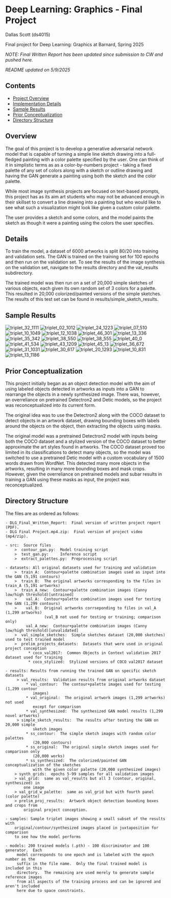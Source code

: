 # Deep Learning: Graphics - Final Project

Dallas Scott (ds4015)

Final project for Deep Learning: Graphics at Barnard, Spring 2025

<em>NOTE:  Final Written Report has been updated since submission to CW and pushed here.</em>

*README updated on 5/9/2025*

## Contents

- [Project Overview](#overview)
- [Implementation Details](#details)
- [Sample Results](#sample-results)
- [Prior Conceptualization](#prior-conceptualization)
- [Directory Structure](#directory-structure)

## Overview

The goal of this project is to develop a generative adversarial network model that is capable
of turning a simple line sketch drawing into a full-fledged painting with a color palette
specified by the user.  One can think of it in simplistic terms as as a color-by-numbers 
project - taking a fixed palette of any set of colors along with a sketch or outline drawing
and having the GAN generate a painting using both the sketch and the color palette.

While most image synthesis projects are focused on text-based prompts, this project has as its
aim art students who may not be advanced enough in their skillset to convert a line drawing
into a painting but who would like to see what such a visualization might look like given a
custom color palette.  

The user provides a sketch and some colors, and the model paints the sketch as though it were
a painting using the colors the user specifies.

## Details

To train the model, a dataset of 6000 artworks is split 80/20 into training and validation
sets.  The GAN is trained on the training set for 100 epochs and then run on the validation
set.  To see the results of the image synthesis on the validation set, navigate to the
results directory and the val_results subdirectory.

The trained model was then run on a set of 20,000 simple sketches of various objects, each
given its own random set of 3 colors for a palette.  This resulted in 20,000 colorized/painted
versions of the simple sketches.  The results of this test set can be found in results/simple_sketch_results.

## Sample Results

![triplet_32_1111](https://github.com/user-attachments/assets/71bbaa34-7c38-43ed-a340-10fb1c297c94)
![triplet_02_1012](https://github.com/user-attachments/assets/2088d70a-86ed-4c0a-b63e-08af82768a7b)
![triplet_24_1223](https://github.com/user-attachments/assets/27d31068-9f49-4053-9e35-75fa4f455848)
![triplet_07_510](https://github.com/user-attachments/assets/87c8904d-5e78-4915-bc13-260978cd396e)
![triplet_10_1049](https://github.com/user-attachments/assets/40cf9cc5-d543-41ee-ad60-f9bcd33536f1)
![triplet_12_1038](https://github.com/user-attachments/assets/12110eb1-8a28-4811-8a82-d407ce6a5d4a)
![triplet_46_301](https://github.com/user-attachments/assets/bf1c2a89-691e-4da9-8c0b-6e6f8f0315d9)
![triplet_13_336](https://github.com/user-attachments/assets/b2b18d02-7317-46dc-bc73-80a85338cf78)
![triplet_35_342](https://github.com/user-attachments/assets/2f70ee1e-be3c-4881-9ecd-3ef45f6532e3)
![triplet_38_550](https://github.com/user-attachments/assets/842b8265-9106-454b-a1f5-27bf3a3d5035)
![triplet_38_555](https://github.com/user-attachments/assets/71461450-2d10-4747-8c01-bc5748776a67)
![triplet_40_0](https://github.com/user-attachments/assets/12f1e7e5-947e-40bc-aab0-3c0a326ad20e)
![triplet_41_534](https://github.com/user-attachments/assets/b46b5adf-c0d0-4544-bc1c-6b03d90a57a7)
![triplet_43_1209](https://github.com/user-attachments/assets/89dc5716-e5a4-46d0-b254-5071568e947b)
![triplet_45_13](https://github.com/user-attachments/assets/bc0c0bd9-41b3-4396-a981-4f0f1e01a8d0)
![triplet_36_672](https://github.com/user-attachments/assets/0a6bfd7b-9655-4773-9571-f58ddff81548)
![triplet_31_1031](https://github.com/user-attachments/assets/b4dfc6e0-0134-456e-a8c3-c63514bd3584)
![triplet_30_617](https://github.com/user-attachments/assets/d0dad967-3d85-45b5-8b3a-d4e26e150ec7)
![triplet_20_1293](https://github.com/user-attachments/assets/1eb4936c-810b-4a44-bde1-4c94daeb218e)
![triplet_10_831](https://github.com/user-attachments/assets/566cc046-0c17-4c33-8f49-6bef5ccc7336)
![triplet_13_1186](https://github.com/user-attachments/assets/ea5c7c42-4d54-4ee7-aa67-248c0c3b8ca5)



## Prior Conceptualization

This project initially began as an object detection model with the aim of using labeled objects
detected in artworks as inputs into a GAN to rearrange the objects in a newly synthesized image.
There was, however, an overreliance on pretrained Detectron2 and Detic models, so the project was
reconceptualized into its current form.

The original idea was to use the Detectron2 along with the COCO dataset to detect objects in an 
artwork dataset, drawing bounding boxes with labels around the objects on the object, then
extracting the objects using masks.  

The original model was a pretrained Detectron2 model with inputs being both the COCO dataset
and a stylized version of the COCO dataset to better approximate the art styles found in artworks.
The COCO dataset proved too limited in its classifications to detect many objects, so the model
was switched to use a pretrained Detic model with a custom vocabulary of 1500 words drawn from
WordNet.  This detected many more objects in the artworks, resulting in many more bounding
boxes and mask crops.  However, given the overreliance on pretrained models and subar results in
training a GAN using these masks as input, the project was reconceptualized.

## Directory Structure

The files are as ordered as follows:

```
- DLG_Final_Written_Report:  Final version of written project report (PDF).
- DLG Final Project.mp4.zip:  Final version of project video (mp4/zip).
```

```
- src:  Source files
    >  contour_gan.py:  Model training script
    >  test_gan.py:     Inference script
    >  extract_palettes.py:  Preprocessing script
```

```
- datasets: All original datasets used for training and validation
    >  train_A:  Contour+palette combination images used as input into the GAN (5,191 contours)
    >  train_B:  The original artworks corresponding to the files in train_A (5,191 artworks)
    >  train_A_new:  Contour+palette combination images (Canny low/high threshold)[untrained]
    >    val_A:  Contour+palette combination images used for testing the GAN (1,299 contours)
    >    val_B:  Original artworks corrseponding to files in val_A (1,299 artworks)
                 (val_B not used for testing or training; comparison only)
         val_A_new:  Contour+palette combination images (Canny low/high threshold)[unvalidated]
    >  val_simple_sketches:  Simple sketches dataset (20,000 sketches) used to test trained model
    >  prelim_projects_datasets:  Datasets that were used in original project conception
          * coco_val2017:  Common Objects in Context validation 2017 dataset used for training
          * coco_stylized:  Stylized versions of COCO val2017 dataset
```

```
- results: Results from running the trained GAN on specific sketch datasets
     > val_results:  Validation results from original artworks dataset 
         * val_contour:  The contour+palette images used for testing (1,299 contour 
            images)
         * val_original:  The original artwork images (1,299 artworks) not used 
            except for comparison
         * val_synthesized:  The synthesized GAN model results (1,299 novel artworks)
     > simple_sketch_results:  The results after testing the GAN on 20,000 simple 
            sketch images
         * ss_contour:  The simple sketch images with random color palettes 
            (20,000 contours)
         * ss_original:  The original simple sketch images used for comparison only 
            (20,000 works)
         * ss_synthesized:  The colorized/painted GAN conceptualization of the sketches 
            with the given color palette (20,000 synthesized images)
    > synth_grids:  epochs 5-99 samples for all validation images
    > val_grid:  same as val_results but all 3 (contour, original, synthesized) in 
        one image
    > val_grid_w_palette:  same as val_grid but with fourth panel (color palette)
    > prelim_proj_results:  Artwork object detection bounding boxes and crops from 
        original project conception.
```

```
- samples: Sample triplet images showing a small subset of the results with 
    original/contour/synthesized images placed in juxtaposition for comparison 
    to see how the model performs
```

```
- models: 200 trained models (.pth) - 100 discriminator and 100 generator.  Each 
     model corresponds to one epoch and is labeled with the epoch number as the 
     suffix in the file name.  Only the final trained model is included in this 
     directory.  The remaining are used merely to generate sample reference images 
     from all aspects of the training process and can be ignored and aren't included 
     here due to space constraints.
```

